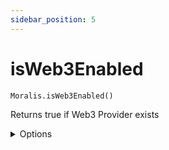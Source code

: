 ```yaml
---
sidebar_position: 5
---
```


# isWeb3Enabled

`Moralis.isWeb3Enabled()`

Returns true if Web3 Provider exists

<details><summary>Options</summary><br/>
None
</details>


